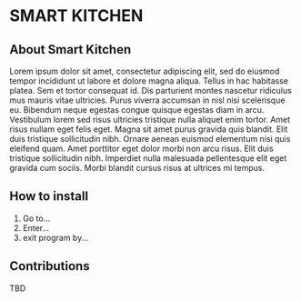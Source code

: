 # SMART KITCHEN 

## About Smart Kitchen
Lorem ipsum dolor sit amet, consectetur adipiscing elit, sed do eiusmod tempor incididunt ut labore et dolore magna aliqua. Tellus in hac habitasse platea. Sem et tortor consequat id. Dis parturient montes nascetur ridiculus mus mauris vitae ultricies. Purus viverra accumsan in nisl nisi scelerisque eu. Bibendum neque egestas congue quisque egestas diam in arcu. Vestibulum lorem sed risus ultricies tristique nulla aliquet enim tortor. Amet risus nullam eget felis eget. Magna sit amet purus gravida quis blandit. Elit duis tristique sollicitudin nibh. Ornare aenean euismod elementum nisi quis eleifend quam. Amet porttitor eget dolor morbi non arcu risus. Elit duis tristique sollicitudin nibh. Imperdiet nulla malesuada pellentesque elit eget gravida cum sociis. Morbi blandit cursus risus at ultrices mi tempus.

## How to install
1. Go to...
2. Enter...
3. exit program by...

## Contributions

TBD

